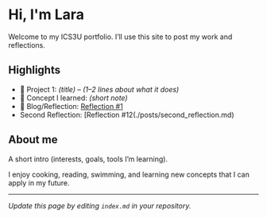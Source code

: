 # Hi, I'm Lara
Welcome to my ICS3U portfolio. I’ll use this site to post my work and reflections.

## Highlights
- 🔧 Project 1: *(title)* – *(1–2 lines about what it does)*
- 🧠 Concept I learned: *(short note)*
- 📝 Blog/Reflection: [Reflection #1](./posts/first_reflection.md)
- Second Reflection: [Reflection #12(./posts/second_reflection.md)

## About me
A short intro (interests, goals, tools I’m learning).

I enjoy cooking, reading, swimming, and learning new concepts that I can apply in my future.

---
*Update this page by editing `index.md` in your repository.*
